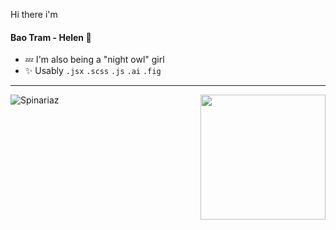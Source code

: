 


Hi there i'm <h4>Bao Tram - Helen 🍑</h4> 

   -   💤 I'm also being a "night owl" girl 
   -   ✨ Usably `.jsx` `.scss` `.js` `.ai` `.fig`
***
</h3> 
<img align='right' src="https://user-images.githubusercontent.com/68039038/179959200-9da19676-48f5-4632-83da-77a8e7ee9bad.gif" width="200">

![Spinariaz](https://github-readme-stats.vercel.app/api/top-langs/?username=HelenDao1501&layout=compact&theme=radical) 
